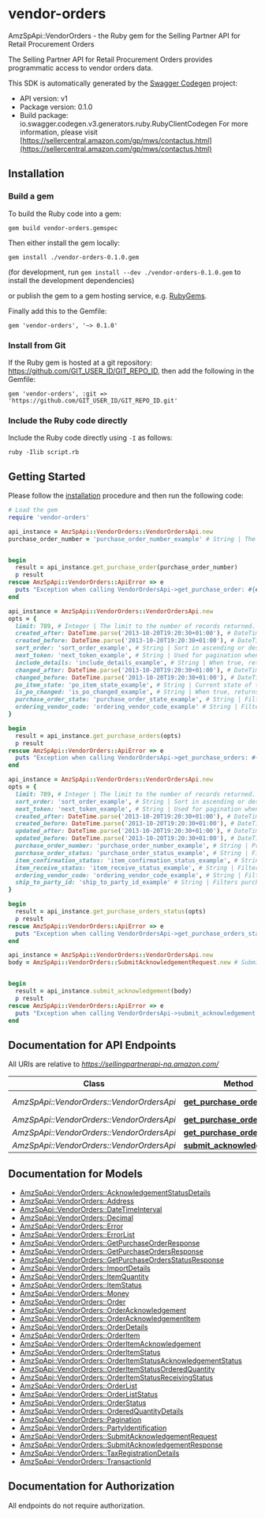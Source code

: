 # vendor-orders

AmzSpApi::VendorOrders - the Ruby gem for the Selling Partner API for Retail Procurement Orders

The Selling Partner API for Retail Procurement Orders provides programmatic access to vendor orders data.

This SDK is automatically generated by the [Swagger Codegen](https://github.com/swagger-api/swagger-codegen) project:

- API version: v1
- Package version: 0.1.0
- Build package: io.swagger.codegen.v3.generators.ruby.RubyClientCodegen
For more information, please visit [https://sellercentral.amazon.com/gp/mws/contactus.html](https://sellercentral.amazon.com/gp/mws/contactus.html)

## Installation

### Build a gem

To build the Ruby code into a gem:

```shell
gem build vendor-orders.gemspec
```

Then either install the gem locally:

```shell
gem install ./vendor-orders-0.1.0.gem
```
(for development, run `gem install --dev ./vendor-orders-0.1.0.gem` to install the development dependencies)

or publish the gem to a gem hosting service, e.g. [RubyGems](https://rubygems.org/).

Finally add this to the Gemfile:

    gem 'vendor-orders', '~> 0.1.0'

### Install from Git

If the Ruby gem is hosted at a git repository: https://github.com/GIT_USER_ID/GIT_REPO_ID, then add the following in the Gemfile:

    gem 'vendor-orders', :git => 'https://github.com/GIT_USER_ID/GIT_REPO_ID.git'

### Include the Ruby code directly

Include the Ruby code directly using `-I` as follows:

```shell
ruby -Ilib script.rb
```

## Getting Started

Please follow the [installation](#installation) procedure and then run the following code:
```ruby
# Load the gem
require 'vendor-orders'

api_instance = AmzSpApi::VendorOrders::VendorOrdersApi.new
purchase_order_number = 'purchase_order_number_example' # String | The purchase order identifier for the order that you want. Formatting Notes: 8-character alpha-numeric code.


begin
  result = api_instance.get_purchase_order(purchase_order_number)
  p result
rescue AmzSpApi::VendorOrders::ApiError => e
  puts "Exception when calling VendorOrdersApi->get_purchase_order: #{e}"
end

api_instance = AmzSpApi::VendorOrders::VendorOrdersApi.new
opts = { 
  limit: 789, # Integer | The limit to the number of records returned. Default value is 100 records.
  created_after: DateTime.parse('2013-10-20T19:20:30+01:00'), # DateTime | Purchase orders that became available after this time will be included in the result. Must be in ISO-8601 date/time format.
  created_before: DateTime.parse('2013-10-20T19:20:30+01:00'), # DateTime | Purchase orders that became available before this time will be included in the result. Must be in ISO-8601 date/time format.
  sort_order: 'sort_order_example', # String | Sort in ascending or descending order by purchase order creation date.
  next_token: 'next_token_example', # String | Used for pagination when there is more purchase orders than the specified result size limit. The token value is returned in the previous API call
  include_details: 'include_details_example', # String | When true, returns purchase orders with complete details. Otherwise, only purchase order numbers are returned. Default value is true.
  changed_after: DateTime.parse('2013-10-20T19:20:30+01:00'), # DateTime | Purchase orders that changed after this timestamp will be included in the result. Must be in ISO-8601 date/time format.
  changed_before: DateTime.parse('2013-10-20T19:20:30+01:00'), # DateTime | Purchase orders that changed before this timestamp will be included in the result. Must be in ISO-8601 date/time format.
  po_item_state: 'po_item_state_example', # String | Current state of the purchase order item. If this value is Cancelled, this API will return purchase orders which have one or more items cancelled by Amazon with updated item quantity as zero.
  is_po_changed: 'is_po_changed_example', # String | When true, returns purchase orders which were modified after the order was placed. Vendors are required to pull the changed purchase order and fulfill the updated purchase order and not the original one. Default value is false.
  purchase_order_state: 'purchase_order_state_example', # String | Filters purchase orders based on the purchase order state.
  ordering_vendor_code: 'ordering_vendor_code_example' # String | Filters purchase orders based on the specified ordering vendor code. This value should be same as 'sellingParty.partyId' in the purchase order. If not included in the filter, all purchase orders for all of the vendor codes that exist in the vendor group used to authorize the API client application are returned.
}

begin
  result = api_instance.get_purchase_orders(opts)
  p result
rescue AmzSpApi::VendorOrders::ApiError => e
  puts "Exception when calling VendorOrdersApi->get_purchase_orders: #{e}"
end

api_instance = AmzSpApi::VendorOrders::VendorOrdersApi.new
opts = { 
  limit: 789, # Integer | The limit to the number of records returned. Default value is 100 records.
  sort_order: 'sort_order_example', # String | Sort in ascending or descending order by purchase order creation date.
  next_token: 'next_token_example', # String | Used for pagination when there are more purchase orders than the specified result size limit.
  created_after: DateTime.parse('2013-10-20T19:20:30+01:00'), # DateTime | Purchase orders that became available after this timestamp will be included in the result. Must be in ISO-8601 date/time format.
  created_before: DateTime.parse('2013-10-20T19:20:30+01:00'), # DateTime | Purchase orders that became available before this timestamp will be included in the result. Must be in ISO-8601 date/time format.
  updated_after: DateTime.parse('2013-10-20T19:20:30+01:00'), # DateTime | Purchase orders for which the last purchase order update happened after this timestamp will be included in the result. Must be in ISO-8601 date/time format.
  updated_before: DateTime.parse('2013-10-20T19:20:30+01:00'), # DateTime | Purchase orders for which the last purchase order update happened before this timestamp will be included in the result. Must be in ISO-8601 date/time format.
  purchase_order_number: 'purchase_order_number_example', # String | Provides purchase order status for the specified purchase order number.
  purchase_order_status: 'purchase_order_status_example', # String | Filters purchase orders based on the specified purchase order status. If not included in filter, this will return purchase orders for all statuses.
  item_confirmation_status: 'item_confirmation_status_example', # String | Filters purchase orders based on their item confirmation status. If the item confirmation status is not included in the filter, purchase orders for all confirmation statuses are included.
  item_receive_status: 'item_receive_status_example', # String | Filters purchase orders based on the purchase order's item receive status. If the item receive status is not included in the filter, purchase orders for all receive statuses are included.
  ordering_vendor_code: 'ordering_vendor_code_example', # String | Filters purchase orders based on the specified ordering vendor code. This value should be same as 'sellingParty.partyId' in the purchase order. If not included in filter, all purchase orders for all the vendor codes that exist in the vendor group used to authorize API client application are returned.
  ship_to_party_id: 'ship_to_party_id_example' # String | Filters purchase orders for a specific buyer's Fulfillment Center/warehouse by providing ship to location id here. This value should be same as 'shipToParty.partyId' in the purchase order. If not included in filter, this will return purchase orders for all the buyer's warehouses used for vendor group purchase orders.
}

begin
  result = api_instance.get_purchase_orders_status(opts)
  p result
rescue AmzSpApi::VendorOrders::ApiError => e
  puts "Exception when calling VendorOrdersApi->get_purchase_orders_status: #{e}"
end

api_instance = AmzSpApi::VendorOrders::VendorOrdersApi.new
body = AmzSpApi::VendorOrders::SubmitAcknowledgementRequest.new # SubmitAcknowledgementRequest | 


begin
  result = api_instance.submit_acknowledgement(body)
  p result
rescue AmzSpApi::VendorOrders::ApiError => e
  puts "Exception when calling VendorOrdersApi->submit_acknowledgement: #{e}"
end
```

## Documentation for API Endpoints

All URIs are relative to *https://sellingpartnerapi-na.amazon.com/*

Class | Method | HTTP request | Description
------------ | ------------- | ------------- | -------------
*AmzSpApi::VendorOrders::VendorOrdersApi* | [**get_purchase_order**](docs/VendorOrdersApi.md#get_purchase_order) | **GET** /vendor/orders/v1/purchaseOrders/{purchaseOrderNumber} | 
*AmzSpApi::VendorOrders::VendorOrdersApi* | [**get_purchase_orders**](docs/VendorOrdersApi.md#get_purchase_orders) | **GET** /vendor/orders/v1/purchaseOrders | 
*AmzSpApi::VendorOrders::VendorOrdersApi* | [**get_purchase_orders_status**](docs/VendorOrdersApi.md#get_purchase_orders_status) | **GET** /vendor/orders/v1/purchaseOrdersStatus | 
*AmzSpApi::VendorOrders::VendorOrdersApi* | [**submit_acknowledgement**](docs/VendorOrdersApi.md#submit_acknowledgement) | **POST** /vendor/orders/v1/acknowledgements | 

## Documentation for Models

 - [AmzSpApi::VendorOrders::AcknowledgementStatusDetails](docs/AcknowledgementStatusDetails.md)
 - [AmzSpApi::VendorOrders::Address](docs/Address.md)
 - [AmzSpApi::VendorOrders::DateTimeInterval](docs/DateTimeInterval.md)
 - [AmzSpApi::VendorOrders::Decimal](docs/Decimal.md)
 - [AmzSpApi::VendorOrders::Error](docs/Error.md)
 - [AmzSpApi::VendorOrders::ErrorList](docs/ErrorList.md)
 - [AmzSpApi::VendorOrders::GetPurchaseOrderResponse](docs/GetPurchaseOrderResponse.md)
 - [AmzSpApi::VendorOrders::GetPurchaseOrdersResponse](docs/GetPurchaseOrdersResponse.md)
 - [AmzSpApi::VendorOrders::GetPurchaseOrdersStatusResponse](docs/GetPurchaseOrdersStatusResponse.md)
 - [AmzSpApi::VendorOrders::ImportDetails](docs/ImportDetails.md)
 - [AmzSpApi::VendorOrders::ItemQuantity](docs/ItemQuantity.md)
 - [AmzSpApi::VendorOrders::ItemStatus](docs/ItemStatus.md)
 - [AmzSpApi::VendorOrders::Money](docs/Money.md)
 - [AmzSpApi::VendorOrders::Order](docs/Order.md)
 - [AmzSpApi::VendorOrders::OrderAcknowledgement](docs/OrderAcknowledgement.md)
 - [AmzSpApi::VendorOrders::OrderAcknowledgementItem](docs/OrderAcknowledgementItem.md)
 - [AmzSpApi::VendorOrders::OrderDetails](docs/OrderDetails.md)
 - [AmzSpApi::VendorOrders::OrderItem](docs/OrderItem.md)
 - [AmzSpApi::VendorOrders::OrderItemAcknowledgement](docs/OrderItemAcknowledgement.md)
 - [AmzSpApi::VendorOrders::OrderItemStatus](docs/OrderItemStatus.md)
 - [AmzSpApi::VendorOrders::OrderItemStatusAcknowledgementStatus](docs/OrderItemStatusAcknowledgementStatus.md)
 - [AmzSpApi::VendorOrders::OrderItemStatusOrderedQuantity](docs/OrderItemStatusOrderedQuantity.md)
 - [AmzSpApi::VendorOrders::OrderItemStatusReceivingStatus](docs/OrderItemStatusReceivingStatus.md)
 - [AmzSpApi::VendorOrders::OrderList](docs/OrderList.md)
 - [AmzSpApi::VendorOrders::OrderListStatus](docs/OrderListStatus.md)
 - [AmzSpApi::VendorOrders::OrderStatus](docs/OrderStatus.md)
 - [AmzSpApi::VendorOrders::OrderedQuantityDetails](docs/OrderedQuantityDetails.md)
 - [AmzSpApi::VendorOrders::Pagination](docs/Pagination.md)
 - [AmzSpApi::VendorOrders::PartyIdentification](docs/PartyIdentification.md)
 - [AmzSpApi::VendorOrders::SubmitAcknowledgementRequest](docs/SubmitAcknowledgementRequest.md)
 - [AmzSpApi::VendorOrders::SubmitAcknowledgementResponse](docs/SubmitAcknowledgementResponse.md)
 - [AmzSpApi::VendorOrders::TaxRegistrationDetails](docs/TaxRegistrationDetails.md)
 - [AmzSpApi::VendorOrders::TransactionId](docs/TransactionId.md)

## Documentation for Authorization

 All endpoints do not require authorization.

